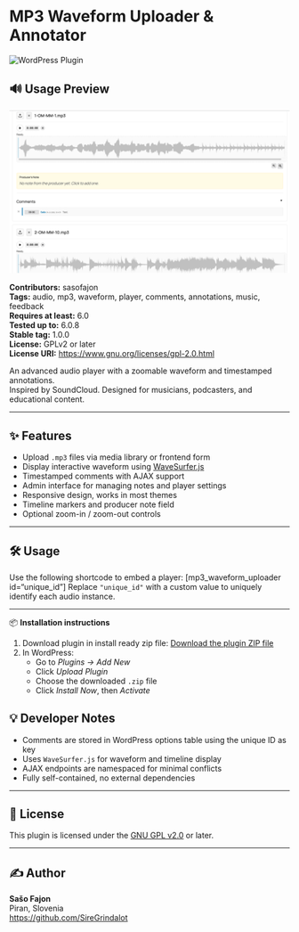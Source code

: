 # MP3 Waveform Uploader & Annotator
![WordPress Plugin](https://img.shields.io/badge/WordPress-Plugin-blue)

## 🔊 Usage Preview
![Usage Screenshot](screenshot.png)

**Contributors:** sasofajon  
**Tags:** audio, mp3, waveform, player, comments, annotations, music, feedback  
**Requires at least:** 6.0  
**Tested up to:** 6.0.8  
**Stable tag:** 1.0.0  
**License:** GPLv2 or later  
**License URI:** https://www.gnu.org/licenses/gpl-2.0.html  

An advanced audio player with a zoomable waveform and timestamped annotations.  
Inspired by SoundCloud. Designed for musicians, podcasters, and educational content.

---

## ✨ Features

- Upload `.mp3` files via media library or frontend form
- Display interactive waveform using [WaveSurfer.js](https://wavesurfer-js.org/)
- Timestamped comments with AJAX support
- Admin interface for managing notes and player settings
- Responsive design, works in most themes
- Timeline markers and producer note field
- Optional zoom-in / zoom-out controls

---

## 🛠️ Usage

Use the following shortcode to embed a player: [mp3_waveform_uploader id=“unique_id”]
Replace `"unique_id"` with a custom value to uniquely identify each audio instance.

---

📦 **Installation instructions**

1. Download plugin in install ready zip file: [Download the plugin ZIP file](https://github.com/SireGrindalot/mp3-waveform-uploader/raw/main/mp3-waveform-uploader.zip)
2. In WordPress:
   - Go to *Plugins → Add New*
   - Click *Upload Plugin*
   - Choose the downloaded `.zip` file
   - Click *Install Now*, then *Activate*

## 💡 Developer Notes

- Comments are stored in WordPress options table using the unique ID as key
- Uses `WaveSurfer.js` for waveform and timeline display
- AJAX endpoints are namespaced for minimal conflicts
- Fully self-contained, no external dependencies

---

## 📄 License

This plugin is licensed under the [GNU GPL v2.0](https://www.gnu.org/licenses/gpl-2.0.html) or later.

---

## ✍️ Author

**Sašo Fajon**  
Piran, Slovenia  
https://github.com/SireGrindalot
